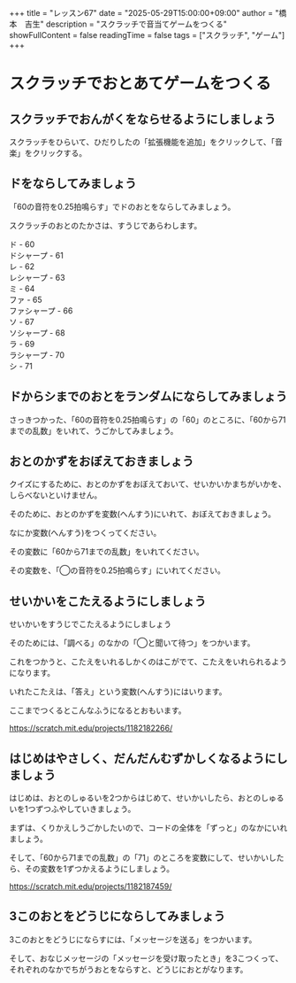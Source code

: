 +++
title = "レッスン67"
date = "2025-05-29T15:00:00+09:00"
author = "橋本　吉生"
description = "スクラッチで音当てゲームをつくる"
showFullContent = false
readingTime = false
tags = ["スクラッチ", "ゲーム"]
+++
# スクラッチでおとあてゲームをつくる

## スクラッチでおんがくをならせるようにしましょう

スクラッチをひらいて、ひだりしたの「拡張機能を追加」をクリックして、「音楽」をクリックする。

## ドをならしてみましょう

「60の音符を0.25拍鳴らす」でドのおとをならしてみましょう。

スクラッチのおとのたかさは、すうじであらわします。

ド - 60\
ドシャープ - 61\
レ - 62\
レシャープ - 63\
ミ - 64\
ファ - 65\
ファシャープ - 66\
ソ - 67\
ソシャープ - 68\
ラ - 69\
ラシャープ - 70\
シ - 71

## ドからシまでのおとをランダムにならしてみましょう

さっきつかった、「60の音符を0.25拍鳴らす」の「60」のところに、「60から71までの乱数」をいれて、うごかしてみましょう。

## おとのかずをおぼえておきましょう

クイズにするために、おとのかずをおぼえておいて、せいかいかまちがいかを、しらべないといけません。

そのために、おとのかずを変数(へんすう)にいれて、おぼえておきましょう。

なにか変数(へんすう)をつくってください。

その変数に「60から71までの乱数」をいれてください。

その変数を、「◯の音符を0.25拍鳴らす」にいれてください。

## せいかいをこたえるようにしましょう

せいかいをすうじでこたえるようにしましょう

そのためには、「調べる」のなかの「◯と聞いて待つ」をつかいます。

これをつかうと、こたえをいれるしかくのはこがでて、こたえをいれられるようになります。

いれたこたえは、「答え」という変数(へんすう)にはいります。

ここまでつくるとこんなふうになるとおもいます。

https://scratch.mit.edu/projects/1182182266/

## はじめはやさしく、だんだんむずかしくなるようにしましょう

はじめは、おとのしゅるいを2つからはじめて、せいかいしたら、おとのしゅるいを1つずつふやしていきましょう。

まずは、くりかえしうごかしたいので、コードの全体を「ずっと」のなかにいれましょう。

そして、「60から71までの乱数」の「71」のところを変数にして、せいかいしたら、その変数を1ずつかえるようにしましょう。

https://scratch.mit.edu/projects/1182187459/

## 3このおとをどうじにならしてみましょう

3このおとをどうじにならすには、「メッセージを送る」をつかいます。

そして、おなじメッセージの「メッセージを受け取ったとき」を3こつくって、それぞれのなかでちがうおとをならすと、どうじにおとがなります。

